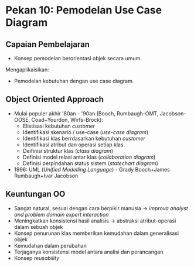 # Pekan 10: Pemodelan Use Case Diagram

## Capaian Pembelajaran

- Konsep pemodelan berorientasi objek secara umum.

Mengaplikaisikan:

- Pemodelan kebutuhan dengan use case diagram.

## Object Oriented Approach

- Mulai populer akhir '80an - '90an (Booch, Rumbaugh-OMT, Jacobson-OOSE, Coad+Yourdon, Wirfs-Brock):
  - Elistisasi kebutuhan *customer*
  - Identifikasi skenario / use-case (*use-case diagram*)
  - Identifikasi klas berrdasarkan kebutuhan *customer*
  - Identifikasi atribut dan operasi setiap klas
  - Deifinisi struktur klas (*class diagram*)
  - Definisi model relasi antar klas (*collaboration diagram*)
  - Definisi perpindahan status sistem (*statechart diagram*)
- 1996: UML (*Unified Modelling Language*) - Grady Booch+James Rumbaugh+Ivar Jacobson

## Keuntungan OO

- Sangat natural, sesuai dengan cara berpikir manusia -> *improva analyst and problem domain expert interaction*
- Meningkatkan konsistensi hasil analisis -> abstraksi atribut-operasi dalam sebuah objek
- Konsep penurunan klas memberikan kemudahan dalam generalisasi objek
- Kemudahan dalam perubahan
- Terjaganya konsistensi model antara analisi dan perancangan
- Konsep *reusability*
